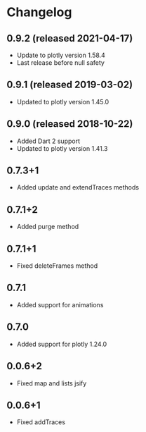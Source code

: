 # Changelog

## 0.9.2 (released 2021-04-17)
 - Update to plotly version 1.58.4
 - Last release before null safety

## 0.9.1 (released 2019-03-02)
 - Updated to plotly version 1.45.0

## 0.9.0 (released 2018-10-22)
 - Added Dart 2 support
 - Updated to plotly version 1.41.3

## 0.7.3+1
 - Added update and extendTraces methods

## 0.7.1+2

 - Added purge method

## 0.7.1+1

 - Fixed deleteFrames method

## 0.7.1

 - Added support for animations

## 0.7.0

 - Added support for plotly 1.24.0

## 0.0.6+2

 - Fixed map and lists jsify

## 0.0.6+1

 - Fixed addTraces
